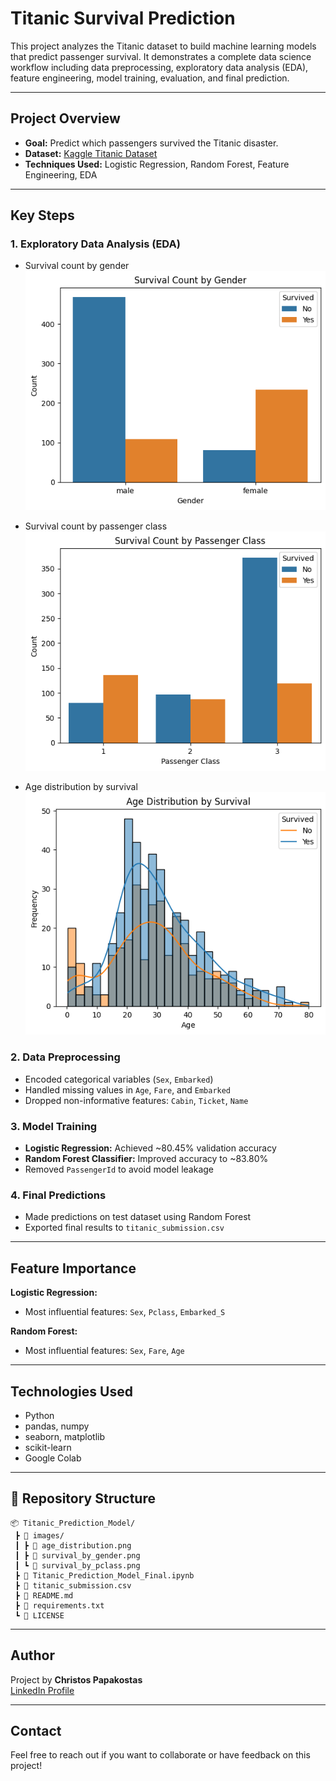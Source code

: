 
# Titanic Survival Prediction

This project analyzes the Titanic dataset to build machine learning models that predict passenger survival. It demonstrates a complete data science workflow including data preprocessing, exploratory data analysis (EDA), feature engineering, model training, evaluation, and final prediction.

---

## Project Overview

- **Goal:** Predict which passengers survived the Titanic disaster.
- **Dataset:** [Kaggle Titanic Dataset](https://www.kaggle.com/competitions/titanic/data)
- **Techniques Used:** Logistic Regression, Random Forest, Feature Engineering, EDA

---

## Key Steps

### 1. Exploratory Data Analysis (EDA)
- Survival count by gender  
  ![Survival by Gender](images/survival_by_gender.png)

- Survival count by passenger class  
  ![Survival by Pclass](images/survival_by_pclass.png)

- Age distribution by survival  
  ![Age Distribution](images/age_distribution.png)

### 2. Data Preprocessing
- Encoded categorical variables (`Sex`, `Embarked`)
- Handled missing values in `Age`, `Fare`, and `Embarked`
- Dropped non-informative features: `Cabin`, `Ticket`, `Name`

### 3. Model Training
- **Logistic Regression:** Achieved ~80.45% validation accuracy
- **Random Forest Classifier:** Improved accuracy to ~83.80%
- Removed `PassengerId` to avoid model leakage

### 4. Final Predictions
- Made predictions on test dataset using Random Forest
- Exported final results to `titanic_submission.csv`

---

## Feature Importance

**Logistic Regression:**  
- Most influential features: `Sex`, `Pclass`, `Embarked_S`

**Random Forest:**  
- Most influential features: `Sex`, `Fare`, `Age`

---

## Technologies Used

- Python
- pandas, numpy
- seaborn, matplotlib
- scikit-learn
- Google Colab

---

## 📁 Repository Structure

```
📦 Titanic_Prediction_Model/
 ┣ 📂 images/
 ┃ ┣ 📄 age_distribution.png
 ┃ ┣ 📄 survival_by_gender.png
 ┃ ┗ 📄 survival_by_pclass.png
 ┣ 📄 Titanic_Prediction_Model_Final.ipynb
 ┣ 📄 titanic_submission.csv
 ┣ 📄 README.md
 ┣ 📄 requirements.txt
 ┗ 📄 LICENSE
```

---

## Author

Project by **Christos Papakostas**  
[LinkedIn Profile](https://www.linkedin.com/in/christos-papakostas/)

---

## Contact

Feel free to reach out if you want to collaborate or have feedback on this project!

